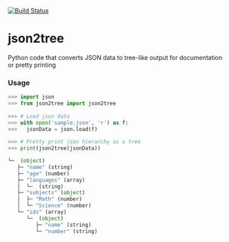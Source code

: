 [![Build Status](https://travis-ci.com/cibinjoseph/json2tree.svg?branch=master)](https://travis-ci.com/cibinjoseph/json2tree)
# json2tree
Python code that converts JSON data to tree-like output for documentation or pretty printing

### Usage
```python
>>> import json
>>> from json2tree import json2tree
    
>>> # Load json data
>>> with open('sample.json', 'r') as f:
>>>   jsonData = json.load(f)
    
>>> # Pretty print json hierarchy as a tree
>>> print(json2tree(jsonData))

└─  (object)
   ├─ "name" (string)
   ├─ "age" (number)
   ├─ "languages" (array)
   │  └─  (string)
   ├─ "subjects" (object)
   │  ├─ "Math" (number)
   │  └─ "Science" (number)
   └─ "ids" (array)
      └─  (object)
         ├─ "name" (string)
         └─ "number" (string)
```
